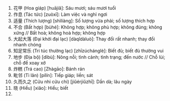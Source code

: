 1. 花甲 (Hoa giáp) [huājiǎ]: Sáu mươi; sáu mươi tuổi
2. 作息 (Tác tức) [zuòxī]: Làm việc và nghỉ ngơi
3. 适量 (Thích lượng) [shìliàng]: Số lượng vừa phải; số lượng thích hợp
4. 不合 (Bất hợp) [bùhé]: Không hợp; không phù hợp; không đúng; không xứng // Bất hoà; không hoà hợp; không hợp
5. 大起大落 (Đại khởi đại lạc) [dàqǐdàluò]: Thay đổi rất nhanh; thay đổi nhanh chóng
6. 知足常乐 (Tri túc thường lạc) [zhīzúchánglè]: Biết đủ; biết đủ thường vui
7. 地步 (Địa bộ) [dìbù]: Nông nỗi; tình cảnh; tình trạng; đến nước // Chỗ lùi; chỗ để xoay xở
8. 炸糕 (Trá cao) [Zhàgāo]: Bánh rán
9. 毗邻 (Tì lân) [pílín]: Tiếp giáp; liền; sát
10. 久而久之 (Cửu nhi cửu chi) [jiǔérjiǔzhī]: Dần dà; lâu ngày
11. 晓 (Hiểu) [xiǎo]: Hiểu; biết
12. 